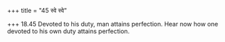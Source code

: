 +++
title = "45 स्वे स्वे"

+++
18.45 Devoted to his duty, man attains perfection. Hear now how one
devoted to his own duty attains perfection.
